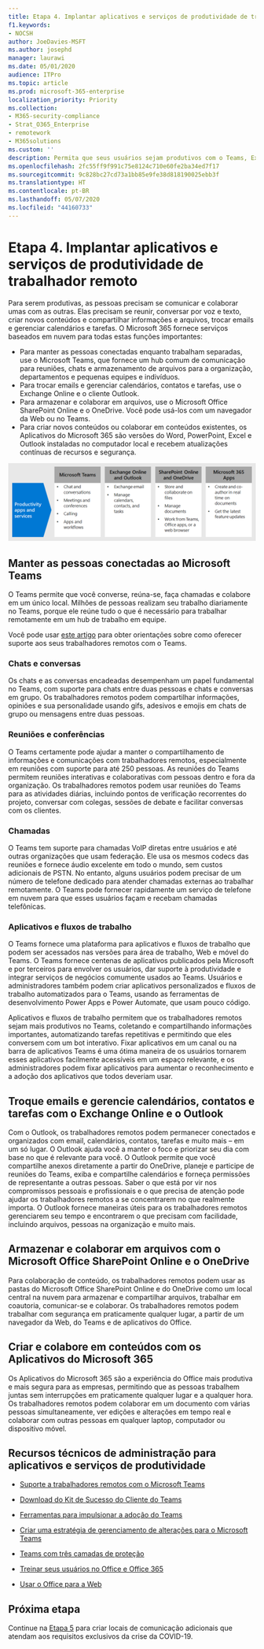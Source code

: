 ```yaml
---
title: Etapa 4. Implantar aplicativos e serviços de produtividade de trabalhador remoto
f1.keywords:
- NOCSH
author: JoeDavies-MSFT
ms.author: josephd
manager: laurawi
ms.date: 05/01/2020
audience: ITPro
ms.topic: article
ms.prod: microsoft-365-enterprise
localization_priority: Priority
ms.collection:
- M365-security-compliance
- Strat_O365_Enterprise
- remotework
- M365solutions
ms.custom: ''
description: Permita que seus usuários sejam produtivos com o Teams, Exchange, Microsoft Office SharePoint Online e outros serviços do Microsoft 365.
ms.openlocfilehash: 2fc55ff9f991c75e8124c710e60fe2ba34ed7f17
ms.sourcegitcommit: 9c828bc27cd73a1bb85e9fe38d818190025ebb3f
ms.translationtype: HT
ms.contentlocale: pt-BR
ms.lasthandoff: 05/07/2020
ms.locfileid: "44160733"
---
```

# <a name="step-4-deploy-remote-worker-productivity-apps-and-services"></a>Etapa 4. Implantar aplicativos e serviços de produtividade de trabalhador remoto

Para serem produtivas, as pessoas precisam se comunicar e colaborar umas com as outras. Elas precisam se reunir, conversar por voz e texto, criar novos conteúdos e compartilhar informações e arquivos, trocar emails e gerenciar calendários e tarefas. O Microsoft 365 fornece serviços baseados em nuvem para todas estas funções importantes:

- Para manter as pessoas conectadas enquanto trabalham separadas, use o Microsoft Teams, que fornece um hub comum de comunicação para reuniões, chats e armazenamento de arquivos para a organização, departamentos e pequenas equipes e indivíduos. 
- Para trocar emails e gerenciar calendários, contatos e tarefas, use o Exchange Online e o cliente Outlook.
- Para armazenar e colaborar em arquivos, use o Microsoft Office SharePoint Online e o OneDrive. Você pode usá-los com um navegador da Web ou no Teams.
- Para criar novos conteúdos ou colaborar em conteúdos existentes, os Aplicativos do Microsoft 365 são versões do Word, PowerPoint, Excel e Outlook instaladas no computador local e recebem atualizações contínuas de recursos e segurança.

![Usar o Teams, o Outlook, o SharePoint, o OneDrive e os aplicativos do Microsoft 365 para se manterem produtivos](../media/empower-people-to-work-remotely/remote-workers-productivity-grid.png)

## <a name="keep-people-connected-with-microsoft-teams"></a>Manter as pessoas conectadas ao Microsoft Teams

O Teams permite que você converse, reúna-se, faça chamadas e colabore em um único local. Milhões de pessoas realizam seu trabalho diariamente no Teams, porque ele reúne tudo o que é necessário para trabalhar remotamente em um hub de trabalho em equipe. 

Você pode usar [este artigo](https://docs.microsoft.com/microsoftteams/support-remote-work-with-teams) para obter orientações sobre como oferecer suporte aos seus trabalhadores remotos com o Teams. 

### <a name="chat-and-conversations"></a>Chats e conversas

Os chats e as conversas encadeadas desempenham um papel fundamental no Teams, com suporte para chats entre duas pessoas e chats e conversas em grupo. Os trabalhadores remotos podem compartilhar informações, opiniões e sua personalidade usando gifs, adesivos e emojis em chats de grupo ou mensagens entre duas pessoas.

### <a name="meetings-and-conferencing"></a>Reuniões e conferências 

O Teams certamente pode ajudar a manter o compartilhamento de informações e comunicações com trabalhadores remotos, especialmente em reuniões com suporte para até 250 pessoas. As reuniões do Teams permitem reuniões interativas e colaborativas com pessoas dentro e fora da organização. Os trabalhadores remotos podem usar reuniões do Teams para as atividades diárias, incluindo pontos de verificação recorrentes do projeto, conversar com colegas, sessões de debate e facilitar conversas com os clientes. 

### <a name="calling"></a>Chamadas

O Teams tem suporte para chamadas VoIP diretas entre usuários e até outras organizações que usam federação. Ele usa os mesmos codecs das reuniões e fornece áudio excelente em todo o mundo, sem custos adicionais de PSTN. No entanto, alguns usuários podem precisar de um número de telefone dedicado para atender chamadas externas ao trabalhar remotamente. O Teams pode fornecer rapidamente um serviço de telefone em nuvem para que esses usuários façam e recebam chamadas telefônicas.

### <a name="apps-and-workflows"></a>Aplicativos e fluxos de trabalho

O Teams fornece uma plataforma para aplicativos e fluxos de trabalho que podem ser acessados nas versões para área de trabalho, Web e móvel do Teams. O Teams fornece centenas de aplicativos publicados pela Microsoft e por terceiros para envolver os usuários, dar suporte à produtividade e integrar serviços de negócios comumente usados ao Teams. Usuários e administradores também podem criar aplicativos personalizados e fluxos de trabalho automatizados para o Teams, usando as ferramentas de desenvolvimento Power Apps e Power Automate, que usam pouco código.

Aplicativos e fluxos de trabalho permitem que os trabalhadores remotos sejam mais produtivos no Teams, coletando e compartilhando informações importantes, automatizando tarefas repetitivas e permitindo que eles conversem com um bot interativo. Fixar aplicativos em um canal ou na barra de aplicativos Teams é uma ótima maneira de os usuários tornarem esses aplicativos facilmente acessíveis em um espaço relevante, e os administradores podem fixar aplicativos para aumentar o reconhecimento e a adoção dos aplicativos que todos deveriam usar.

## <a name="exchange-email-and-manage-calendars-contacts-and-tasks-with-exchange-online-and-outlook"></a>Troque emails e gerencie calendários, contatos e tarefas com o Exchange Online e o Outlook

Com o Outlook, os trabalhadores remotos podem permanecer conectados e organizados com email, calendários, contatos, tarefas e muito mais – em um só lugar. O Outlook ajuda você a manter o foco e priorizar seu dia com base no que é relevante para você. O Outlook permite que você compartilhe anexos diretamente a partir do OneDrive, planeje e participe de reuniões do Teams, exiba e compartilhe calendários e forneça permissões de representante a outras pessoas. Saber o que está por vir nos compromissos pessoais e profissionais e o que precisa de atenção pode ajudar os trabalhadores remotos a se concentrarem no que realmente importa. O Outlook fornece maneiras úteis para os trabalhadores remotos gerenciarem seu tempo e encontrarem o que precisam com facilidade, incluindo arquivos, pessoas na organização e muito mais. 

## <a name="store-and-collaborate-on-files-with-sharepoint-online-and-onedrive"></a>Armazenar e colaborar em arquivos com o Microsoft Office SharePoint Online e o OneDrive

Para colaboração de conteúdo, os trabalhadores remotos podem usar as pastas do Microsoft Office SharePoint Online e do OneDrive como um local central na nuvem para armazenar e compartilhar arquivos, trabalhar em coautoria, comunicar-se e colaborar. Os trabalhadores remotos podem trabalhar com segurança em praticamente qualquer lugar, a partir de um navegador da Web, do Teams e de aplicativos do Office.

## <a name="create-and-collaborate-on-content-with-microsoft-365-apps"></a>Criar e colabore em conteúdos com os Aplicativos do Microsoft 365

Os Aplicativos do Microsoft 365 são a experiência do Office mais produtiva e mais segura para as empresas, permitindo que as pessoas trabalhem juntas sem interrupções em praticamente qualquer lugar e a qualquer hora. Os trabalhadores remotos podem colaborar em um documento com várias pessoas simultaneamente, ver edições e alterações em tempo real e colaborar com outras pessoas em qualquer laptop, computador ou dispositivo móvel.

## <a name="admin-technical-resources-for-productivity-apps-and-services"></a>Recursos técnicos de administração para aplicativos e serviços de produtividade

- [Suporte a trabalhadores remotos com o Microsoft Teams](https://docs.microsoft.com/microsoftteams/support-remote-work-with-teams)
- [Download do Kit de Sucesso do Cliente do Teams](https://www.microsoft.com/download/details.aspx?id=54244)
- [Ferramentas para impulsionar a adoção do Teams](https://docs.microsoft.com/microsoftteams/adopt-tools-and-downloads) 
- [Criar uma estratégia de gerenciamento de alterações para o Microsoft Teams](https://docs.microsoft.com/MicrosoftTeams/change-management-strategy)
- [Teams com três camadas de proteção](configure-teams-three-tiers-protection.md)

- [Treinar seus usuários no Office e Office 365](https://support.office.com/article/train-your-users-on-office-and-microsoft-365-7cba3c97-7f19-46ed-a1c6-763971a26c2)
- [Usar o Office para a Web](https://support.microsoft.com/office/get-started-with-office-for-the-web-in-microsoft-365-5622c7c9-721d-4b3d-8cb9-a7276c2470e5)

## <a name="next-step"></a>Próxima etapa

Continue na [Etapa 5](empower-people-to-work-remotely-communication-venues.md) para criar locais de comunicação adicionais que atendam aos requisitos exclusivos da crise da COVID-19.
